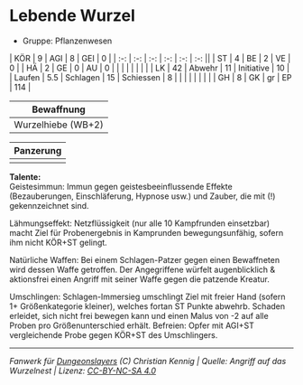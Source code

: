 # Lebende Wurzel  
- Gruppe: Pflanzenwesen  

| KÖR    | 9   | AGI      | 8  | GEI        | 0   |
| :-: | :-: | :-: | :-: | :-: | :-: ||
| ST     | 4   | BE       | 2  | VE         | 0   |
| HÄ     | 2   | GE       | 0  | AU         | 0   |
|        |     |          |    |            |     |
| LK     | 42  | Abwehr   | 11 | Initiative | 10  |
| Laufen | 5.5 | Schlagen | 15 | Schiessen  | 8   |
|        |     |          |    |            |     |
| GH     | 8   | GK       | gr | EP         | 114 |


| Bewaffnung |
| --- |
| Wurzelhiebe (WB+2) |


| Panzerung |
| --- |
|  |


**Talente:**  
Geistesimmun: Immun gegen geistesbeeinflussende Effekte (Bezauberungen, Einschläferung, Hypnose usw.) und Zauber, die mit (!) gekennzeichnet sind.

Lähmungseffekt: Netzflüssigkeit (nur alle 10 Kampfrunden einsetzbar) macht Ziel für Probenergebnis in Kamprunden bewegungsunfähig, sofern ihm nicht KÖR+ST gelingt.

Natürliche Waffen: Bei einem Schlagen-Patzer gegen einen Bewaffneten wird dessen Waffe getroffen. Der Angegriffene würfelt augenblicklich & aktionsfrei einen Angriff mit seiner Waffe gegen die patzende Kreatur.

Umschlingen: Schlagen-Immersieg umschlingt Ziel mit freier Hand (sofern 1+ Größenkategorie kleiner), welches fortan ST Punkte abwehrb. Schaden erleidet, sich nicht frei bewegen kann und einen Malus von -2 auf alle Proben pro Größenunterschied erhält. Befreien: Opfer mit AGI+ST vergleichende Probe gegen KÖR+ST des Umschlingers.





___
*Fanwerk für [Dungeonslayers](https://www.dungeonslayers.net/) (C) Christian Kennig | Quelle: Angriff auf das Wurzelnest | Lizenz: [CC-BY-NC-SA 4.0](https://creativecommons.org/licenses/by-nc-sa/4.0/deed.de)*